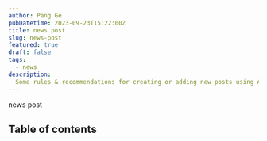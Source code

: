 ```yaml
---
author: Pang Ge
pubDatetime: 2023-09-23T15:22:00Z
title: news post
slug: news-post
featured: true
draft: false
tags:
  - news
description:
  Some rules & recommendations for creating or adding new posts using AstroPaper.
---
```


news post

## Table of contents
